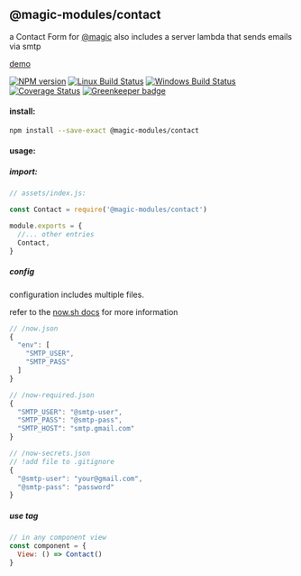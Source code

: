 ## @magic-modules/contact

a Contact Form for [@magic](https://magic.github.io/core)
also includes a server lambda that sends emails via smtp

[demo](https://magic-modules.github.io/contact)

[![NPM version][npm-image]][npm-url]
[![Linux Build Status][travis-image]][travis-url]
[![Windows Build Status][appveyor-image]][appveyor-url]
[![Coverage Status][coveralls-image]][coveralls-url]
[![Greenkeeper badge](https://badges.greenkeeper.io/magic-modules/contact.svg)](https://greenkeeper.io/)

#### install:
```bash
npm install --save-exact @magic-modules/contact
```

#### usage:

##### import:
```javascript
// assets/index.js:

const Contact = require('@magic-modules/contact')

module.exports = {
  //... other entries
  Contact,
}
```

##### config
configuration includes multiple files.

refer to the [now.sh docs](https://zeit.co/docs/v2/deployments/configuration/) for more information
```javascript
// /now.json
{
  "env": [
    "SMTP_USER",
    "SMTP_PASS"
  ]
}

// /now-required.json
{
  "SMTP_USER": "@smtp-user",
  "SMTP_PASS": "@smtp-pass",
  "SMTP_HOST": "smtp.gmail.com"
}

// /now-secrets.json
// !add file to .gitignore
{
  "@smtp-user": "your@gmail.com",
  "@smtp-pass": "password"
}
```

##### use tag
```javascript
// in any component view
const component = {
  View: () => Contact()
}
```


[npm-image]: https://img.shields.io/npm/v/@magic-modules/contact.svg
[npm-url]: https://www.npmjs.com/package/@magic-modules/contact
[travis-image]: https://api.travis-ci.org/magic-modules/contact.svg?branch=master
[travis-url]: https://travis-ci.org/magic-modules/contact
[appveyor-image]: https://img.shields.io/appveyor/ci/jaeh/contact/master.svg
[appveyor-url]: https://ci.appveyor.com/project/jaeh/contact/branch/master
[coveralls-image]: https://coveralls.io/repos/github/magic-modules/contact/badge.svg
[coveralls-url]: https://coveralls.io/github/magic-modules/contact
